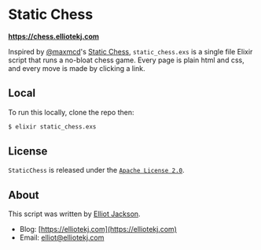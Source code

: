 # Static Chess

**https://chess.elliotekj.com**

Inspired by [@maxmcd](https://github.com/maxmcd)'s [Static
Chess](https://www.val.town/v/maxm/staticChess), `static_chess.exs` is a single
file Elixir script that runs a no-bloat chess game. Every page is plain html and
css, and every move is made by clicking a link.

## Local

To run this locally, clone the repo then:

```bash
$ elixir static_chess.exs
```

## License

`StaticChess` is released under the [`Apache License
2.0`](https://github.com/elliotekj/static_chess/blob/main/LICENSE).

## About

This script was written by [Elliot Jackson](https://elliotekj.com).

- Blog: [https://elliotekj.com](https://elliotekj.com)
- Email: elliot@elliotekj.com